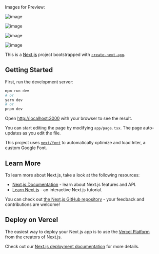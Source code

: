 Images for Preview:

![image](https://github.com/Inf1nizer/HotelsPro_NextJS/assets/100921811/7ff5e059-9431-4943-a12c-79a696fb6fa8)

![image](https://github.com/Inf1nizer/HotelsPro_NextJS/assets/100921811/57601c95-b423-47f4-9c61-e5529a908b74)

![image](https://github.com/Inf1nizer/HotelsPro_NextJS/assets/100921811/56a2f385-d855-4685-8ae2-34ec6d82fbbb)

![image](https://github.com/Inf1nizer/HotelsPro_NextJS/assets/100921811/5b691799-41c8-4327-a743-ecdd98e97005)









This is a [Next.js](https://nextjs.org/) project bootstrapped with [`create-next-app`](https://github.com/vercel/next.js/tree/canary/packages/create-next-app).

## Getting Started

First, run the development server:

```bash
npm run dev
# or
yarn dev
# or
pnpm dev
```

Open [http://localhost:3000](http://localhost:3000) with your browser to see the result.

You can start editing the page by modifying `app/page.tsx`. The page auto-updates as you edit the file.

This project uses [`next/font`](https://nextjs.org/docs/basic-features/font-optimization) to automatically optimize and load Inter, a custom Google Font.

## Learn More

To learn more about Next.js, take a look at the following resources:

- [Next.js Documentation](https://nextjs.org/docs) - learn about Next.js features and API.
- [Learn Next.js](https://nextjs.org/learn) - an interactive Next.js tutorial.

You can check out [the Next.js GitHub repository](https://github.com/vercel/next.js/) - your feedback and contributions are welcome!

## Deploy on Vercel

The easiest way to deploy your Next.js app is to use the [Vercel Platform](https://vercel.com/new?utm_medium=default-template&filter=next.js&utm_source=create-next-app&utm_campaign=create-next-app-readme) from the creators of Next.js.

Check out our [Next.js deployment documentation](https://nextjs.org/docs/deployment) for more details.
